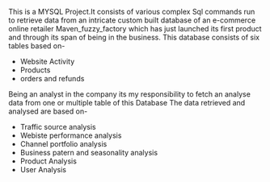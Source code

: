 This is a MYSQL Project.It consists of various complex Sql commands run to retrieve data from an intricate 
custom built database of an e-commerce online retailer Maven_fuzzy_factory which has just launched its
first product and through its span of being in the business. 
This database consists of six tables based on-
* Website Activity
* Products
* orders and refunds

Being an analyst in the company its my responsibility to fetch an analyse data from one or multiple table
of this Database
The data retrieved and analysed are based on-
* Traffic source analysis
* Webiste performance analysis
* Channel portfolio analysis
* Business patern and seasonality analysis
* Product Analysis  
* User Analysis
